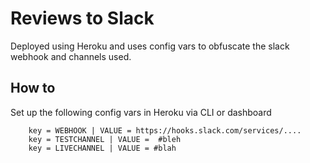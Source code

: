 # Reviews to Slack

Deployed using Heroku and uses config vars to obfuscate the slack webhook and channels used.

## How to

Set up the following config vars in Heroku via CLI or dashboard

~~~~
    key = WEBHOOK | VALUE = https://hooks.slack.com/services/....
    key = TESTCHANNEL | VALUE =  #bleh
    key = LIVECHANNEL | VALUE = #blah
~~~~
